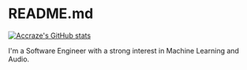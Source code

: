 # README.md
[![Accraze's GitHub stats](https://github-readme-stats.vercel.app/api?username=accraze)](https://github.com/anuraghazra/github-readme-stats)

I'm a Software Engineer with a strong interest in Machine Learning and Audio.
